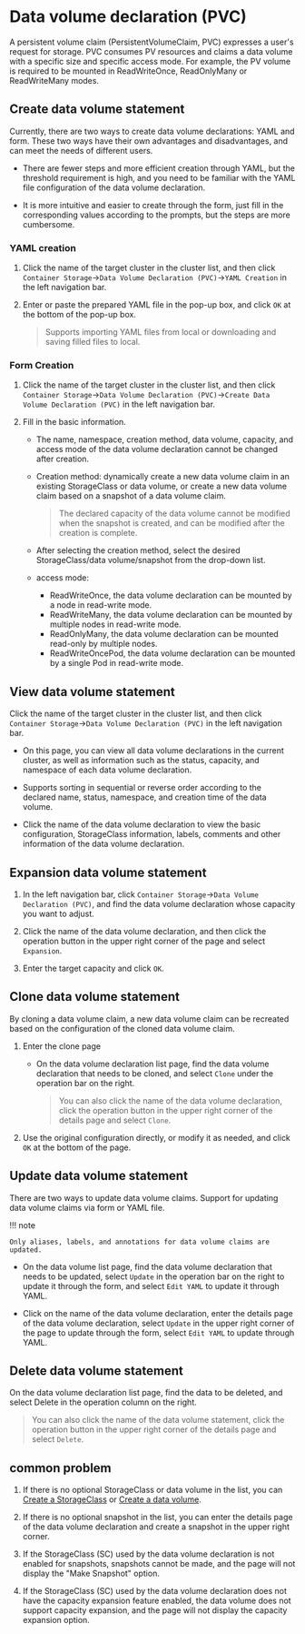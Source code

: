 # Data volume declaration (PVC)

A persistent volume claim (PersistentVolumeClaim, PVC) expresses a user's request for storage. PVC consumes PV resources and claims a data volume with a specific size and specific access mode. For example, the PV volume is required to be mounted in ReadWriteOnce, ReadOnlyMany or ReadWriteMany modes.

## Create data volume statement

Currently, there are two ways to create data volume declarations: YAML and form. These two ways have their own advantages and disadvantages, and can meet the needs of different users.

- There are fewer steps and more efficient creation through YAML, but the threshold requirement is high, and you need to be familiar with the YAML file configuration of the data volume declaration.

- It is more intuitive and easier to create through the form, just fill in the corresponding values ​​according to the prompts, but the steps are more cumbersome.

### YAML creation

1. Click the name of the target cluster in the cluster list, and then click `Container Storage`->`Data Volume Declaration (PVC)`->`YAML Creation` in the left navigation bar.

    

2. Enter or paste the prepared YAML file in the pop-up box, and click `OK` at the bottom of the pop-up box.

    > Supports importing YAML files from local or downloading and saving filled files to local.

    

### Form Creation

1. Click the name of the target cluster in the cluster list, and then click `Container Storage`->`Data Volume Declaration (PVC)`->`Create Data Volume Declaration (PVC)` in the left navigation bar.

    

2. Fill in the basic information.

    - The name, namespace, creation method, data volume, capacity, and access mode of the data volume declaration cannot be changed after creation.
    - Creation method: dynamically create a new data volume claim in an existing StorageClass or data volume, or create a new data volume claim based on a snapshot of a data volume claim.

        > The declared capacity of the data volume cannot be modified when the snapshot is created, and can be modified after the creation is complete.

    - After selecting the creation method, select the desired StorageClass/data volume/snapshot from the drop-down list.
    - access mode:

      - ReadWriteOnce, the data volume declaration can be mounted by a node in read-write mode.
      - ReadWriteMany, the data volume declaration can be mounted by multiple nodes in read-write mode.
      - ReadOnlyMany, the data volume declaration can be mounted read-only by multiple nodes.
      - ReadWriteOncePod, the data volume declaration can be mounted by a single Pod in read-write mode.

        

## View data volume statement

Click the name of the target cluster in the cluster list, and then click `Container Storage`->`Data Volume Declaration (PVC)` in the left navigation bar.

- On this page, you can view all data volume declarations in the current cluster, as well as information such as the status, capacity, and namespace of each data volume declaration.

- Supports sorting in sequential or reverse order according to the declared name, status, namespace, and creation time of the data volume.

    

- Click the name of the data volume declaration to view the basic configuration, StorageClass information, labels, comments and other information of the data volume declaration.

    

## Expansion data volume statement

1. In the left navigation bar, click `Container Storage`->`Data Volume Declaration (PVC)`, and find the data volume declaration whose capacity you want to adjust.

    

2. Click the name of the data volume declaration, and then click the operation button in the upper right corner of the page and select `Expansion`.

    

3. Enter the target capacity and click `OK`.

    

## Clone data volume statement

By cloning a data volume claim, a new data volume claim can be recreated based on the configuration of the cloned data volume claim.

1. Enter the clone page

    - On the data volume declaration list page, find the data volume declaration that needs to be cloned, and select `Clone` under the operation bar on the right.

        > You can also click the name of the data volume declaration, click the operation button in the upper right corner of the details page and select `Clone`.

        

2. Use the original configuration directly, or modify it as needed, and click `OK` at the bottom of the page.

    

## Update data volume statement

There are two ways to update data volume claims. Support for updating data volume claims via form or YAML file.

!!! note

    Only aliases, labels, and annotations for data volume claims are updated.

- On the data volume list page, find the data volume declaration that needs to be updated, select `Update` in the operation bar on the right to update it through the form, and select `Edit YAML` to update it through YAML.

    

- Click on the name of the data volume declaration, enter the details page of the data volume declaration, select `Update` in the upper right corner of the page to update through the form, select `Edit YAML` to update through YAML.

    

## Delete data volume statement

On the data volume declaration list page, find the data to be deleted, and select Delete in the operation column on the right.

> You can also click the name of the data volume statement, click the operation button in the upper right corner of the details page and select `Delete`.



## common problem

1. If there is no optional StorageClass or data volume in the list, you can [Create a StorageClass](sc.md) or [Create a data volume](pv.md).

2. If there is no optional snapshot in the list, you can enter the details page of the data volume declaration and create a snapshot in the upper right corner.

    

3. If the StorageClass (SC) used by the data volume declaration is not enabled for snapshots, snapshots cannot be made, and the page will not display the "Make Snapshot" option.
4. If the StorageClass (SC) used by the data volume declaration does not have the capacity expansion feature enabled, the data volume does not support capacity expansion, and the page will not display the capacity expansion option.

    